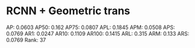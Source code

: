 # RCNN + Geometric trans

AP: 0.0603
AP50: 0.162
AP75: 0.0807
APL: 0.1845
APM: 0.0508
APS: 0.0769
AR1: 0.0247
AR10: 0.1109
AR100: 0.1415
ARL: 0.315
ARM: 0.133
ARS: 0.0769
Rank: 37